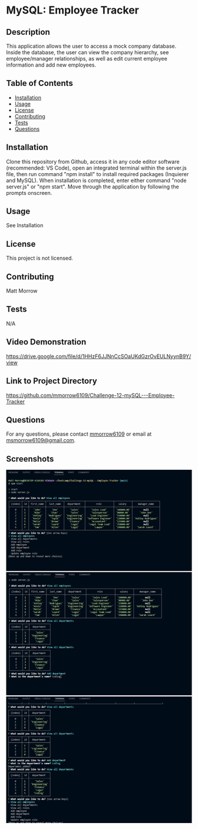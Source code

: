 
# MySQL: Employee Tracker

## Description
This application allows the user to access a mock company database.  Inside the database, the user can view the company hierarchy, see employee/manager relationships, as well as edit current employee information and add new employees.

## Table of Contents
- [Installation](#installation)
- [Usage](#usage)
- [License](#license)
- [Contributing](#contributing)
- [Tests](#tests)
- [Questions](#questions)

## Installation
Clone this repository from Github, access it in any code editor software (recommended: VS Code), open an integrated terminal within the server.js file, then run command "npm install" to install required packages (Inquierer and MySQL).  When installation is completed, enter either command "node server.js" or "npm start".  Move through the application by following the prompts onscreen.

## Usage
See Installation

## License
This project is not licensed.

## Contributing
Matt Morrow

## Tests
N/A

## Video Demonstration
https://drive.google.com/file/d/1HHzF6JJNnCcSOaUKdGzrOvEULNyynB9Y/view

## Link to Project Directory
https://github.com/mmorrow6109/Challenge-12-mySQL---Employee-Tracker

## Questions
For any questions, please contact [mmorrow6109](https://github.com/mmorrow6109) or email at msmorrow6109@gmail.com.

## Screenshots
![Alt text](<assets\Screenshot 2024-02-01 213334.png>)
![Alt text](<assets\Screenshot 2024-02-01 213434.png>)
![Alt text](<assets\Screenshot 2024-02-01 213454.png>)